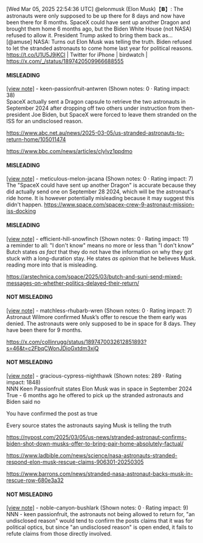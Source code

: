 [Wed Mar 05, 2025 22:54:36 UTC] @elonmusk (Elon Musk)【𝗕】: The astronauts were only supposed to be up there for 8 days and now have been there for 8 months.  SpaceX could have sent up another Dragon and brought them home 6 months ago, but the Biden White House (not NASA) refused to allow it.  President Trump asked to bring them back as… [@amuse] NASA: Turns out Elon Musk was telling the truth. Biden refused to let the stranded astronauts to come home last year for political reasons. https://t.co/U1U5J9jKCl | Twitter for iPhone | birdwatch | https://x.com/_/status/1897420509966688555

#### MISLEADING

[[view note]](https://x.com/i/birdwatch/n/1897428238512857597) - keen-passionfruit-antwren (Shown notes: 0 · Rating impact: 38)\
SpaceX actually sent a Dragon capsule to retrieve the two astronauts in September 2024 after dropping off two others under instruction from then-president Joe Biden, but SpaceX were forced to leave them stranded on the ISS for an undisclosed reason.

https://www.abc.net.au/news/2025-03-05/us-stranded-astronauts-to-return-home/105011474

https://www.bbc.com/news/articles/clylvz1ppdmo

#### MISLEADING

[[view note]](https://x.com/i/birdwatch/n/1897634684894327254) - meticulous-melon-jacana (Shown notes: 0 · Rating impact: 7)\
The "SpaceX could have sent up another Dragon" is accurate because they did actually send one on September 28 2024, which will be the astronaut's ride home. It is however potentially misleading because it may suggest this didn't happen. https://www.space.com/spacex-crew-9-astronaut-mission-iss-docking

#### MISLEADING

[[view note]](https://x.com/i/birdwatch/n/1897616287766880488) - efficient-hill-snowfinch (Shown notes: 0 · Rating impact: 11)\
a reminder to all: "I don't know" means no more or less than "I don't know"
Butch states *as fact* that they do not have the information on why they got stuck with a long-duration stay.
He states *as opinion* that he believes Musk.
reading more into that is misleading.

https://arstechnica.com/space/2025/03/butch-and-suni-send-mixed-messages-on-whether-politics-delayed-their-return/

#### NOT MISLEADING

[[view note]](https://x.com/i/birdwatch/n/1897506312444907781) - matchless-rhubarb-wren (Shown notes: 0 · Rating impact: 7)\
Astronaut Wilmore confirmed Musk’s offer to rescue the them early was denied.  The astronauts were only supposed to be in space for 8 days. They have been there for 9 months.

https://x.com/collinrugg/status/1897470032612851893?s=46&t=c2FbqCWonJDioGxtdm3xjQ

#### NOT MISLEADING

[[view note]](https://x.com/i/birdwatch/n/1897492391738925558) - gracious-cypress-nighthawk (Shown notes: 289 · Rating impact: 1848)\
NNN
Keen Passionfruit states Elon Musk was in space in September 2024
True - 6 months ago he offered to pick up the stranded astronauts and Biden said no 

You have confirmed the post as true

Every source states the astronauts saying Musk is telling the truth

https://nypost.com/2025/03/05/us-news/stranded-astronaut-confirms-biden-shot-down-musks-offer-to-bring-pair-home-absolutely-factual/

https://www.ladbible.com/news/science/nasa-astronauts-stranded-respond-elon-musk-rescue-claims-906301-20250305

https://www.barrons.com/news/stranded-nasa-astronaut-backs-musk-in-rescue-row-680e3a32


#### NOT MISLEADING

[[view note]](https://x.com/i/birdwatch/n/1897431707776614845) - noble-canyon-bushlark (Shown notes: 0 · Rating impact: 9)\
NNN - keen passionfruit, the astronauts not being allowed to return for, "an undisclosed reason" would tend to confirm the posts claims that it was for political optics, but since "an undisclosed reason" is open ended, it fails to refute claims from those directly involved.
